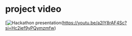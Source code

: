 # project video

[![Hackathon presentation](https://media.istockphoto.com/id/1300287127/vector/technology-artifical-intelligence-background-with-face-stock-illustration.jpg?s=1024x1024&w=is&k=20&c=9fKomqnYKwIlAMj5nAe-ETA6fy18HCQ0D1C-W1Roe8U=)(https://youtu.be/a2IY8rAF4Sc?si=Hc2ief9yPQymzmfw)
